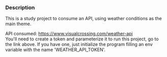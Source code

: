 ### Description

This is a study project to consume an API,
using weather conditions as the main theme.

API consumed: https://www.visualcrossing.com/weather-api  
You'll need to create a token and parameterize it to run this project, go to the link above.
If you have one, just initialize the program filling an env variable with the name 'WEATHER_API_TOKEN'. 
